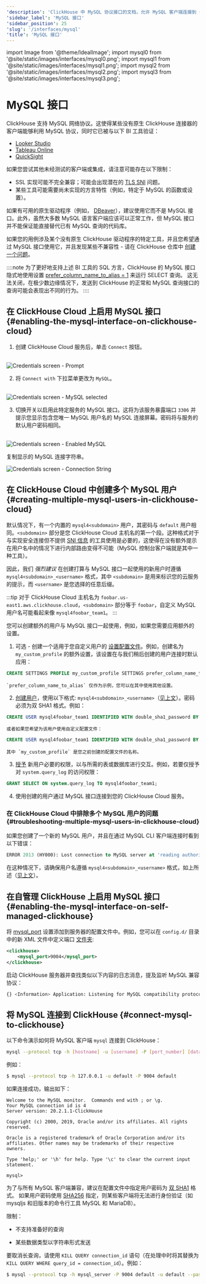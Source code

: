 ```yaml
---
'description': 'ClickHouse 中 MySQL 协议接口的文档，允许 MySQL 客户端连接到 ClickHouse'
'sidebar_label': 'MySQL 接口'
'sidebar_position': 25
'slug': '/interfaces/mysql'
'title': 'MySQL 接口'
---
```


import Image from '@theme/IdealImage';
import mysql0 from '@site/static/images/interfaces/mysql0.png';
import mysql1 from '@site/static/images/interfaces/mysql1.png';
import mysql2 from '@site/static/images/interfaces/mysql2.png';
import mysql3 from '@site/static/images/interfaces/mysql3.png';


# MySQL 接口

ClickHouse 支持 MySQL 网络协议。这使得某些没有原生 ClickHouse 连接器的客户端能够利用 MySQL 协议，同时它已被与以下 BI 工具验证：

- [Looker Studio](../integrations/data-visualization/looker-studio-and-clickhouse.md)
- [Tableau Online](../integrations/tableau-online)
- [QuickSight](../integrations/quicksight)

如果您尝试其他未经测试的客户端或集成，请注意可能存在以下限制：

- SSL 实现可能不完全兼容；可能会出现潜在的 [TLS SNI](https://www.cloudflare.com/learning/ssl/what-is-sni/) 问题。
- 某些工具可能需要尚未实现的方言特性（例如，特定于 MySQL 的函数或设置）。

如果有可用的原生驱动程序（例如， [DBeaver](../integrations/dbeaver)），建议使用它而不是 MySQL 接口。此外，虽然大多数 MySQL 语言客户端应该可以正常工作，但 MySQL 接口并不能保证能直接替代已有 MySQL 查询的代码库。

如果您的用例涉及某个没有原生 ClickHouse 驱动程序的特定工具，并且您希望通过 MySQL 接口使用它，并且发现某些不兼容性 - 请在 ClickHouse 仓库中 [创建一个问题](https://github.com/ClickHouse/ClickHouse/issues)。

::::note
为了更好地支持上述 BI 工具的 SQL 方言，ClickHouse 的 MySQL 接口隐式地使用设置 [prefer_column_name_to_alias = 1](/operations/settings/settings#prefer_column_name_to_alias) 来运行 SELECT 查询。
这无法关闭，在极少数边缘情况下，发送到 ClickHouse 的正常和 MySQL 查询接口的查询可能会表现出不同的行为。
::::

## 在 ClickHouse Cloud 上启用 MySQL 接口 {#enabling-the-mysql-interface-on-clickhouse-cloud}

1. 创建 ClickHouse Cloud 服务后，单击 `Connect` 按钮。

<br/>

<Image img={mysql0} alt="Credentials screen - Prompt" size="md"/>

2. 将 `Connect with` 下拉菜单更改为 `MySQL`。

<br/>

<Image img={mysql1} alt="Credentials screen - MySQL selected" size="md" />

3. 切换开关以启用此特定服务的 MySQL 接口。这将为该服务暴露端口 `3306` 并提示您显示包含您唯一 MySQL 用户名的 MySQL 连接屏幕。密码将与服务的默认用户密码相同。

<br/>

<Image img={mysql2} alt="Credentials screen - Enabled MySQL" size="md"/>

复制显示的 MySQL 连接字符串。

<Image img={mysql3} alt="Credentials screen - Connection String" size="md"/>

## 在 ClickHouse Cloud 中创建多个 MySQL 用户 {#creating-multiple-mysql-users-in-clickhouse-cloud}

默认情况下，有一个内置的 `mysql4<subdomain>` 用户，其密码与 `default` 用户相同。`<subdomain>` 部分是您 ClickHouse Cloud 主机名的第一个段。这种格式对于与实现安全连接但不提供 [SNI 信息](https://www.cloudflare.com/learning/ssl/what-is-sni) 的工具使用是必要的，这使得在没有额外提示在用户名中的情况下进行内部路由变得不可能（MySQL 控制台客户端就是其中一种工具）。

因此，我们 _强烈建议_ 在创建打算与 MySQL 接口一起使用的新用户时遵循 `mysql4<subdomain>_<username>` 格式，其中 `<subdomain>` 是用来标识您的云服务的提示，而 `<username>` 是您选择的任意后缀。

:::tip
对于 ClickHouse Cloud 主机名为 `foobar.us-east1.aws.clickhouse.cloud`，`<subdomain>` 部分等于 `foobar`，自定义 MySQL 用户名可能看起来像 `mysql4foobar_team1`。
:::

您可以创建额外的用户与 MySQL 接口一起使用，例如，如果您需要应用额外的设置。

1. 可选 - 创建一个适用于您自定义用户的 [设置配置文件](/sql-reference/statements/create/settings-profile)。例如，创建名为 `my_custom_profile` 的额外设置，该设置在与我们稍后创建的用户连接时默认应用：

```sql
CREATE SETTINGS PROFILE my_custom_profile SETTINGS prefer_column_name_to_alias=1;
```

    `prefer_column_name_to_alias` 仅作为示例，您可以在其中使用其他设置。
2. [创建用户](/sql-reference/statements/create/user)，使用以下格式: `mysql4<subdomain>_<username>`（[见上文](#creating-multiple-mysql-users-in-clickhouse-cloud)）。密码必须为双 SHA1 格式。例如：

```sql
CREATE USER mysql4foobar_team1 IDENTIFIED WITH double_sha1_password BY 'YourPassword42$';
```

    或者如果您希望为该用户使用自定义配置文件：

```sql
CREATE USER mysql4foobar_team1 IDENTIFIED WITH double_sha1_password BY 'YourPassword42$' SETTINGS PROFILE 'my_custom_profile';
```

    其中 `my_custom_profile` 是您之前创建的配置文件的名称。
3. [授予](/sql-reference/statements/grant) 新用户必要的权限，以与所需的表或数据库进行交互。例如，若要仅授予对 `system.query_log` 的访问权限：

```sql
GRANT SELECT ON system.query_log TO mysql4foobar_team1;
```

4. 使用创建的用户通过 MySQL 接口连接到您的 ClickHouse Cloud 服务。

### 在 ClickHouse Cloud 中排除多个 MySQL 用户的问题 {#troubleshooting-multiple-mysql-users-in-clickhouse-cloud}

如果您创建了一个新的 MySQL 用户，并且在通过 MySQL CLI 客户端连接时看到以下错误：

```sql
ERROR 2013 (HY000): Lost connection to MySQL server at 'reading authorization packet', system error: 54
```

在这种情况下，请确保用户名遵循 `mysql4<subdomain>_<username>` 格式，如上所述（[见上文](#creating-multiple-mysql-users-in-clickhouse-cloud)）。

## 在自管理 ClickHouse 上启用 MySQL 接口 {#enabling-the-mysql-interface-on-self-managed-clickhouse}

将 [mysql_port](../operations/server-configuration-parameters/settings.md#mysql_port) 设置添加到服务器的配置文件中。例如，您可以在 `config.d/` 目录中的新 XML 文件中定义端口 [文件夹](../operations/configuration-files):

```xml
<clickhouse>
    <mysql_port>9004</mysql_port>
</clickhouse>
```

启动 ClickHouse 服务器并查找类似以下内容的日志消息，提及监听 MySQL 兼容协议：

```bash
{} <Information> Application: Listening for MySQL compatibility protocol: 127.0.0.1:9004
```

## 将 MySQL 连接到 ClickHouse {#connect-mysql-to-clickhouse}

以下命令演示如何将 MySQL 客户端 `mysql` 连接到 ClickHouse：

```bash
mysql --protocol tcp -h [hostname] -u [username] -P [port_number] [database_name]
```

例如：

```bash
$ mysql --protocol tcp -h 127.0.0.1 -u default -P 9004 default
```

如果连接成功，输出如下：

```text
Welcome to the MySQL monitor.  Commands end with ; or \g.
Your MySQL connection id is 4
Server version: 20.2.1.1-ClickHouse

Copyright (c) 2000, 2019, Oracle and/or its affiliates. All rights reserved.

Oracle is a registered trademark of Oracle Corporation and/or its
affiliates. Other names may be trademarks of their respective
owners.

Type 'help;' or '\h' for help. Type '\c' to clear the current input statement.

mysql>
```

为了与所有 MySQL 客户端兼容，建议在配置文件中指定用户密码为 [双 SHA1](/operations/settings/settings-users#user-namepassword) 格式。
如果用户密码使用 [SHA256](/sql-reference/functions/hash-functions#sha1-sha224-sha256-sha512-sha512_256) 指定，则某些客户端将无法进行身份验证（如 mysqljs 和旧版本的命令行工具 MySQL 和 MariaDB）。

限制：

- 不支持准备好的查询

- 某些数据类型以字符串形式发送

要取消长查询，请使用 `KILL QUERY connection_id` 语句（在处理中时将其替换为 `KILL QUERY WHERE query_id = connection_id`）。例如：

```bash
$ mysql --protocol tcp -h mysql_server -P 9004 default -u default --password=123 -e "KILL QUERY 123456;"
```
